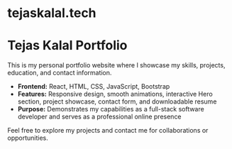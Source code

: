 # tejaskalal.tech

# Tejas Kalal Portfolio

This is my personal portfolio website where I showcase my skills, projects, education, and contact information. 

- **Frontend:** React, HTML, CSS, JavaScript, Bootstrap  
- **Features:** Responsive design, smooth animations, interactive Hero section, project showcase, contact form, and downloadable resume  
- **Purpose:** Demonstrates my capabilities as a full-stack software developer and serves as a professional online presence  

Feel free to explore my projects and contact me for collaborations or opportunities.
